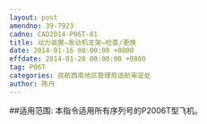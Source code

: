 ```yaml
---
layout: post
amendno: 39-7923
cadno: CAD2014-P06T-01
title: 动力装置—发动机支架—检查/更换
date: 2014-01-16 00:00:00 +0800
effdate: 2014-01-20 00:00:00 +0800
tag: P06T
categories: 民航西南地区管理局适航审定处
author: 陈丹
---
```


##适用范围:
本指令适用所有序列号的P2006T型飞机。

